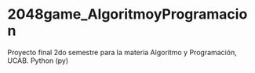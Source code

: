 # 2048game_AlgoritmoyProgramacion
Proyecto final 2do semestre para la materia Algoritmo y Programación, UCAB. Python (py)
